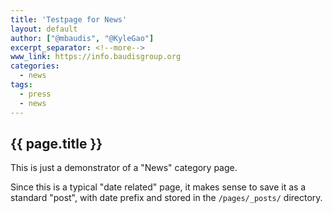 ```yaml
---
title: 'Testpage for News'
layout: default
author: ["@mbaudis", "@KyleGao"]
excerpt_separator: <!--more-->
www_link: https://info.baudisgroup.org
categories:
  - news
tags:
  - press
  - news
---
```


## {{ page.title }}

This is just a demonstrator of a "News" category page.

<!--more-->

Since this is a typical "date related" page, it makes sense to save it as a standard "post", with date prefix and stored in the `/pages/_posts/` directory.
